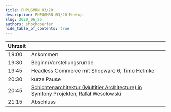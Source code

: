 ```yaml
---
title: PHPUGMRN 03/20
description: PHPUGMRN 03/20 Meetup
slug: 2020_06_25
authors: shochdoerfer
hide_table_of_contents: true
---
```


| Uhrzeit |                                                                                                                                                                                                                   | 
|---------|-------------------------------------------------------------------------------------------------------------------------------------------------------------------------------------------------------------------|
| 19:00   | Ankommen                                                                                                                                                                                                          |
| 19:30   | Beginn/Vorstellungsrunde                                                                                                                                                                                          |
| 19:45   | Headless Commerce mit Shopware 6, [Timo Helmke](https://twitter.com/_t2oh4e_)                                                                                                                                     |
| 20:30   | kurze Pause                                                                                                                                                                                                       |
| 20:45   | [Schichtenarchitektur (Multitier Architecture) in Symfony Projekten](https://de.slideshare.net/RafaWesoowski/schichtenarchitektur-in-symfony-projekten), [Rafał Wesołowski](https://twitter.com/wesolowskirafal)  |
| 21:15   | Abschluss                                                                                                                                                                                                         |
